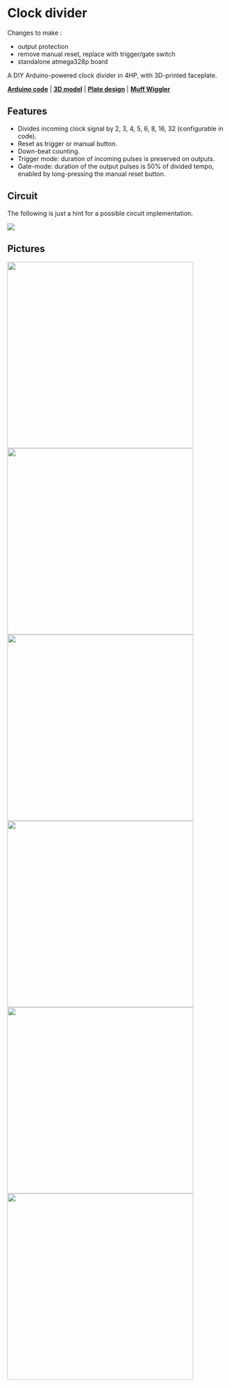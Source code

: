 Clock divider
=============


Changes to make :
- output protection
- remove manual reset, replace with trigger/gate switch
- standalone atmega328p board



A DIY Arduino-powered clock divider in 4HP, with 3D-printed faceplate.

**[Arduino code][1]** | **[3D model][2]** | **[Plate design][3]** | **[Muff Wiggler][4]**

[1]: clock-divider.ino
[2]: plate.stl
[3]: plate.svg
[4]: https://www.muffwiggler.com/forum/viewtopic.php?t=214669

Features
--------

- Divides incoming clock signal by 2, 3, 4, 5, 6, 8, 16, 32 (configurable in code).
- Reset as trigger or manual button.
- Down-beat counting.
- Trigger mode: duration of incoming pulses is preserved on outputs.
- Gate-mode: duration of the output pulses is 50% of divided tempo, enabled by long-pressing the manual reset button.

Circuit
--------

The following is just a hint for a possible circuit implementation.

![](schematic.png)

Pictures
--------

<img src="pictures/IMG_20190107_215258.jpg" width="420"> <img src="pictures/IMG_20190112_155043.jpg" width="420"> <img src="pictures/IMG_20190112_163027.jpg" width="420"> <img src="pictures/IMG_20190112_224337.jpg" width="420"> <img src="pictures/IMG_20190306_214855.jpg" width="420"> <img src="pictures/IMG_20190307_225219.jpg" width="420">

